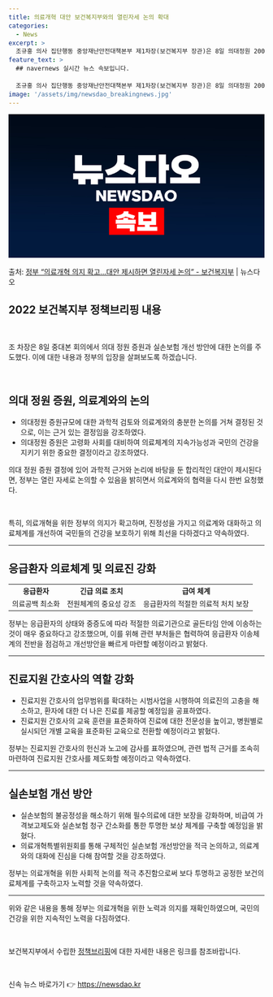 ```yaml
---
title: 의료개혁 대안 보건복지부와의 열린자세 논의 확대
categories:
  - News
excerpt: >
  조규홍 의사 집단행동 중앙재난안전대책본부 제1차장(보건복지부 장관)은 8일 의대정원 2000명 증원은 과학적…
feature_text: >
  ## navernews 실시간 뉴스 속보입니다.

  조규홍 의사 집단행동 중앙재난안전대책본부 제1차장(보건복지부 장관)은 8일 의대정원 2000명 증원은 과학적…
image: '/assets/img/newsdao_breakingnews.jpg'
---
```


![뉴스다오 속보](/assets/img/newsdao_breakingnews.jpg)

<p>출처: <a href="https://newsdao.kr/3535" rel="dofollow">정부  “의료개혁 의지 확고...대안 제시하면 열린자세 논의” - 보건복지부</a> | 뉴스다오</p>

<h2 data-ke-size="size26">2022 보건복지부 정책브리핑 내용</h2>
<br>
<p data-ke-size="size16">조 차장은 8일 중대본 회의에서 의대 정원 증원과 실손보험 개선 방안에 대한 논의를 주도했다. 이에 대한 내용과 정부의 입장을 살펴보도록 하겠습니다.</p>
<br>
<h2 data-ke-size="size24">의대 정원 증원, 의료계와의 논의</h2>
<ul>
  <li>의대정원 증원규모에 대한 과학적 검토와 의료계와의 충분한 논의를 거쳐 결정된 것으로, 이는 근거 있는 결정임을 강조하였다.</li>
  <li>의대정원 증원은 고령화 사회를 대비하여 의료체계의 지속가능성과 국민의 건강을 지키기 위한 중요한 결정이라고 강조하였다.</li>
</ul>
<p data-ke-size="size16">의대 정원 증원 결정에 있어 과학적 근거와 논리에 바탕을 둔 합리적인 대안이 제시된다면, 정부는 열린 자세로 논의할 수 있음을 밝히면서 의료계와의 협력을 다시 한번 요청했다.</p>
<br>
<p data-ke-size="size16">특히, 의료개혁을 위한 정부의 의지가 확고하며, 진정성을 가지고 의료계와 대화하고 의료체계를 개선하여 국민들의 건강을 보호하기 위해 최선을 다하겠다고 약속하였다.</p>
<hr>

<h2 data-ke-size="size24">응급환자 의료체계 및 의료진 강화</h2>
<table style="width: 100%;">
  <tr>
    <td style="text-align: center; height: 17px;"><b>응급환자</b></td>
    <td style="text-align: center; height: 17px;"><b>긴급 의료 조치</b></td>
    <td style="text-align: center; height: 17px;"><b>급여 체계</b></td>
  </tr>
  <tr>
    <td style="text-align: center; height: 17px;">의료공백 최소화</td>
    <td style="text-align: center; height: 17px;">전원체계의 중요성 강조</td>
    <td style="text-align: center; height: 17px;">응급환자의 적절한 의료적 처치 보장</td>
  </tr>
</table>
<p data-ke-size="size16">정부는 응급환자의 상태와 중증도에 따라 적절한 의료기관으로 골든타임 안에 이송하는 것이 매우 중요하다고 강조했으며, 이를 위해 관련 부처들은 협력하여 응급환자 이송체계의 전반을 점검하고 개선방안을 빠르게 마련할 예정이라고 밝혔다.</p>
<hr>

<h2 data-ke-size="size24">진료지원 간호사의 역할 강화</h2>
<ul>
  <li>진료지원 간호사의 업무범위를 확대하는 시범사업을 시행하여 의료진의 고충을 해소하고, 환자에 대한 더 나은 진료를 제공할 예정임을 공표하였다.</li>
  <li>진료지원 간호사의 교육 훈련을 표준화하여 진료에 대한 전문성을 높이고, 병원별로 실시되던 개별 교육을 표준화된 교육으로 전환할 예정이라고 밝혔다.</li>
</ul>
<p data-ke-size="size16">정부는 진료지원 간호사의 헌신과 노고에 감사를 표하였으며, 관련 법적 근거를 조속히 마련하여 진료지원 간호사를 제도화할 예정이라고 약속하였다.</p>
<hr>

<h2 data-ke-size="size24">실손보험 개선 방안</h2>
<ul>
  <li>실손보험의 불공정성을 해소하기 위해 필수의료에 대한 보장을 강화하며, 비급여 가격보고제도와 실손보험 청구 간소화를 통한 투명한 보상 체계를 구축할 예정임을 밝혔다.</li>
  <li>의료개혁특별위원회를 통해 구체적인 실손보험 개선방안을 적극 논의하고, 의료계와의 대화에 진심을 다해 참여할 것을 강조하였다.</li>
</ul>
<p data-ke-size="size16">정부는 의료개혁을 위한 사회적 논의를 적극 추진함으로써 보다 투명하고 공정한 보건의료체계를 구축하고자 노력할 것을 약속하였다.</p>
<hr>

<p data-ke-size="size16">위와 같은 내용을 통해 정부는 의료개혁을 위한 노력과 의지를 재확인하였으며, 국민의 건강을 위한 지속적인 노력을 다짐하였다.</p>
<br>
<p data-ke-size="size16">보건복지부에서 수립한 <a href="https://newsdao.kr/3535">정책브리핑</a>에 대한 자세한 내용은 링크를 참조바랍니다.</p>
<p data-ke-size="size16">&nbsp;</p> 

신속 뉴스 바로가기 👉 <a href="https://newsdao.kr" rel="dofollow">https://newsdao.kr</a>


